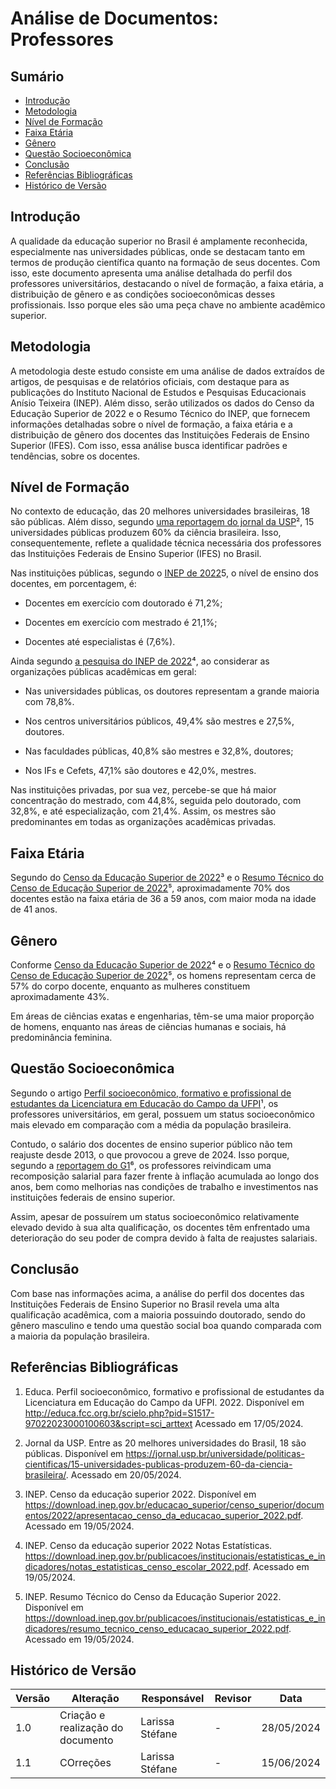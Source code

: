 # Análise de Documentos: Professores

## Sumário

* [Introdução](#Introdução)
* [Metodologia](#Metodologia)
* [Nível de Formação](#Nível-de-Formação)
* [Faixa Etária](#Faixa-Etária)
* [Gênero](#Gênero)
* [Questão Socioeconômica](Questão-Socioeconômica)
* [Conclusão](#Conclusão)
*  [Referências Bibliográficas](#Referências-Bibliográficas)
* [Histórico de Versão](#Histórico-de-Versão)


## Introdução

A qualidade da educação superior no Brasil é amplamente reconhecida, especialmente nas universidades públicas, onde se destacam tanto em termos de produção científica quanto na formação de seus docentes. Com isso, este documento apresenta uma análise detalhada do perfil dos professores universitários, destacando o nível de formação, a faixa etária, a distribuição de gênero e as condições socioeconômicas desses profissionais. Isso porque eles são uma peça chave no ambiente acadêmico superior.

## Metodologia

A metodologia deste estudo consiste em uma análise de dados extraídos de artigos, de pesquisas e de relatórios oficiais, com destaque para as publicações do Instituto Nacional de Estudos e Pesquisas Educacionais Anísio Teixeira (INEP). Além disso, serão utilizados os dados do Censo da Educação Superior de 2022 e o Resumo Técnico do INEP, que fornecem informações detalhadas sobre o nível de formação, a faixa etária e a distribuição de gênero dos docentes das Instituições Federais de Ensino Superior (IFES). Com isso, essa análise busca identificar padrões e tendências, sobre os docentes.

## Nível de Formação


No contexto de educação, das 20 melhores universidades brasileiras, 18 são públicas. Além disso, segundo [uma reportagem do jornal da USP](https://jornal.usp.br/universidade/politicas-cientificas/15-universidades-publicas-produzem-60-da-ciencia-brasileira/)², 15 universidades públicas produzem 60% da ciência brasileira. Isso, consequentemente, reflete a qualidade técnica necessária dos professores das Instituições Federais de Ensino Superior (IFES) no Brasil.

Nas instituições públicas, segundo o [INEP de 2022](https://download.inep.gov.br/publicacoes/institucionais/estatisticas_e_indicadores/resumo_tecnico_censo_educacao_superior_2022.pdf)5, o nível de ensino dos docentes, em porcentagem, é:

- Docentes em exercício com doutorado é 71,2%;

- Docentes em exercício com mestrado é 21,1%;

- Docentes até especialistas é (7,6%).

Ainda segundo [a pesquisa do INEP de 2022](https://download.inep.gov.br/publicacoes/institucionais/estatisticas_e_indicadores/resumo_tecnico_censo_educacao_superior_2022.pdf)⁴, ao considerar as organizações públicas acadêmicas em geral:

- Nas universidades públicas, os doutores representam a grande maioria com 78,8%.

- Nos centros universitários públicos, 49,4% são mestres e 27,5%, doutores.

- Nas faculdades públicas, 40,8% são mestres e 32,8%, doutores;

- Nos IFs e Cefets, 47,1% são doutores e 42,0%, mestres.

Nas instituições privadas, por sua vez, percebe-se que há maior concentração do mestrado, com 44,8%, seguida pelo doutorado, com 32,8%, e até especialização, com 21,4%. Assim, os mestres são predominantes em todas as organizações acadêmicas privadas.

## Faixa Etária

Segundo do [Censo da Educação Superior de 2022](https://download.inep.gov.br/publicacoes/institucionais/estatisticas_e_indicadores/notas_estatisticas_censo_escolar_2022.pdf)³ e o [Resumo Técnico do Censo de Educação Superior de 2022](https://download.inep.gov.br/publicacoes/institucionais/estatisticas_e_indicadores/resumo_tecnico_censo_educacao_superior_2022.pdf)⁵, aproximadamente 70% dos docentes estão na faixa etária de 36 a 59 anos, com maior moda na idade de 41 anos.

## Gênero

Conforme [Censo da Educação Superior de 2022](https://download.inep.gov.br/publicacoes/institucionais/estatisticas_e_indicadores/notas_estatisticas_censo_escolar_2022.pdf)⁴ e o [Resumo Técnico do Censo de Educação Superior de 2022](https://download.inep.gov.br/publicacoes/institucionais/estatisticas_e_indicadores/resumo_tecnico_censo_educacao_superior_2022.pdf)⁵, os homens representam cerca de 57% do corpo docente, enquanto as mulheres constituem aproximadamente 43%.

Em áreas de ciências exatas e engenharias, têm-se uma maior proporção de homens, enquanto nas áreas de ciências humanas e sociais, há predominância feminina.

## Questão Socioeconômica

Segundo o artigo [Perfil socioeconômico, formativo e profissional de estudantes da Licenciatura em Educação do Campo da UFPI](http://educa.fcc.org.br/scielo.php?pid=S1517-97022023000100603&script=sci_arttext)¹, os professores universitários, em geral, possuem um status socioeconômico mais elevado em comparação com a média da população brasileira.

Contudo, o salário dos docentes de ensino superior público não tem reajuste desde 2013, o que provocou a greve de 2024. Isso porque, segundo a [reportagem do G1](https://g1.globo.com/df/distrito-federal/noticia/2024/05/23/greve-professores-da-unb-rejeitam-proposta-apresentada-pelo-governo-entenda.ghtml)⁶, os professores reivindicam uma recomposição salarial para fazer frente à inflação acumulada ao longo dos anos, bem como melhorias nas condições de trabalho e investimentos nas instituições federais de ensino superior.

Assim, apesar de possuírem um status socioeconômico relativamente elevado devido à sua alta qualificação, os docentes têm enfrentado uma deterioração do seu poder de compra devido à falta de reajustes salariais.

## Conclusão

Com base nas informações acima, a análise do perfil dos docentes das Instituições Federais de Ensino Superior no Brasil revela uma alta qualificação acadêmica, com a maioria possuindo doutorado, sendo do gênero masculino e tendo uma questão social boa quando comparada com a maioria da população brasileira.


## Referências Bibliográficas

1. Educa. Perfil socioeconômico, formativo e profissional de estudantes da Licenciatura em Educação do Campo da UFPI. 2022. Disponível em <http://educa.fcc.org.br/scielo.php?pid=S1517-97022023000100603&script=sci_arttext> Acessado em 17/05/2024.

2. Jornal da USP. Entre as 20 melhores universidades do Brasil, 18 são públicas. Disponível em <https://jornal.usp.br/universidade/politicas-cientificas/15-universidades-publicas-produzem-60-da-ciencia-brasileira/>. Acessado em 20/05/2024.

3. INEP. Censo da educação superior 2022. Disponível em <https://download.inep.gov.br/educacao_superior/censo_superior/documentos/2022/apresentacao_censo_da_educacao_superior_2022.pdf>. Acessado em 19/05/2024.

4. INEP. Censo da educação superior 2022 Notas Estatísticas. <https://download.inep.gov.br/publicacoes/institucionais/estatisticas_e_indicadores/notas_estatisticas_censo_escolar_2022.pdf>. Acessado em 19/05/2024.

5. INEP. Resumo Técnico do Censo da Educação Superior 2022. Disponível em <https://download.inep.gov.br/publicacoes/institucionais/estatisticas_e_indicadores/resumo_tecnico_censo_educacao_superior_2022.pdf>. Acessado em 19/05/2024.

## Histórico de Versão
| Versão | Alteração | Responsável | Revisor | Data |
| - | - | - | - | - |
| 1.0 | Criação e realização do documento | Larissa Stéfane | - | 28/05/2024 |
| 1.1 | COrreções | Larissa Stéfane | - | 15/06/2024 |

